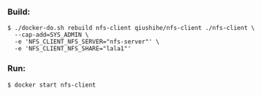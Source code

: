 ### Build:

```
$ ./docker-do.sh rebuild nfs-client qiushihe/nfs-client ./nfs-client \
  --cap-add=SYS_ADMIN \
  -e 'NFS_CLIENT_NFS_SERVER="nfs-server"' \
  -e 'NFS_CLIENT_NFS_SHARE="lala1"'
```

### Run:

```
$ docker start nfs-client
```
